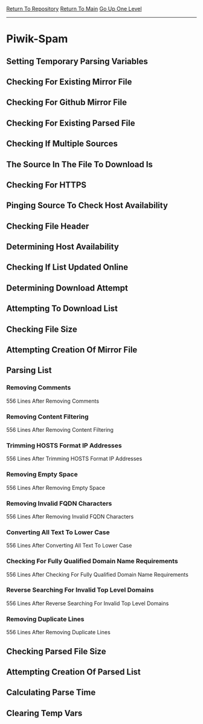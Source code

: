 [Return To Repository](https://github.com/deathbybandaid/piholeparser/)
[Return To Main](https://github.com/deathbybandaid/piholeparser/blob/master/RecentRunLogs/Mainlog.md)
[Go Up One Level](https://github.com/deathbybandaid/piholeparser/blob/master/RecentRunLogs/TopLevelScripts/30-Processing-Blacklists.md)
____________________________________
# Piwik-Spam
## Setting Temporary Parsing Variables
## Checking For Existing Mirror File
## Checking For Github Mirror File
## Checking For Existing Parsed File
## Checking If Multiple Sources
## The Source In The File To Download Is
## Checking For HTTPS
## Pinging Source To Check Host Availability
## Checking File Header
## Determining Host Availability
## Checking If List Updated Online
## Determining Download Attempt
## Attempting To Download List
## Checking File Size
## Attempting Creation Of Mirror File
## Parsing List
### Removing Comments
556 Lines After Removing Comments
### Removing Content Filtering
556 Lines After Removing Content Filtering
### Trimming HOSTS Format IP Addresses
556 Lines After Trimming HOSTS Format IP Addresses
### Removing Empty Space
556 Lines After Removing Empty Space
### Removing Invalid FQDN Characters
556 Lines After Removing Invalid FQDN Characters
### Converting All Text To Lower Case
556 Lines After Converting All Text To Lower Case
### Checking For Fully Qualified Domain Name Requirements
556 Lines After Checking For Fully Qualified Domain Name Requirements
### Reverse Searching For Invalid Top Level Domains
556 Lines After Reverse Searching For Invalid Top Level Domains
### Removing Duplicate Lines
556 Lines After Removing Duplicate Lines
## Checking Parsed File Size
## Attempting Creation Of Parsed List
## Calculating Parse Time
## Clearing Temp Vars
